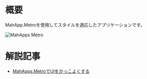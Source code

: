 # 概要

MahApp.Metroを使用してスタイルを適応したアプリケーションです。

![MahApps Metro](https://github.com/shimanamisan/CsharpSample/assets/49751604/ba87a1d5-fee5-4518-ba60-f9e627b0a350)

# 解説記事

- [MahApps.MetroでUIをかっこよくする](https://blog.hn-pgtech.com/2021-11-07/)